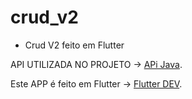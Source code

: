 # crud_v2
- Crud V2 feito em Flutter

API UTILIZADA NO PROJETO ->  [APi Java](https://github.com/josefelipeduarte/api).

Este APP é feito em Flutter -> [Flutter DEV](https://flutter.dev/).

